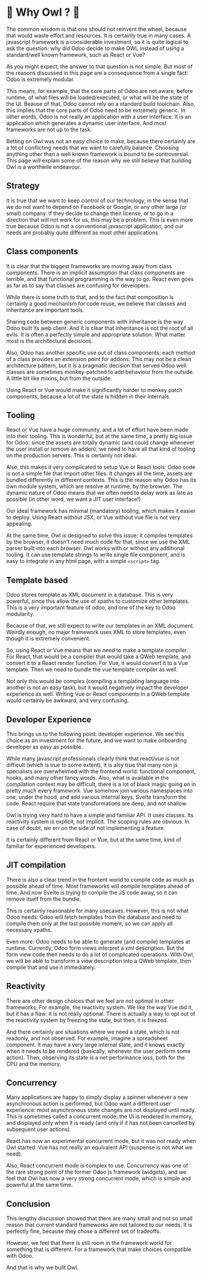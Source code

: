 # 🦉 Why Owl ? 🦉

The common wisdom is that one should not reinvent the wheel, because that would
waste effort and resources. It is certainly true in many cases. A javascript
framework is a considerable investment, so it is quite logical to ask the question:
why did Odoo decide to make OWL instead of using a standard/well known framework,
such as React or Vue?

As you might expect, the answer to that question is not simple. But most of the
reasons discussed in this page are a consequence from a single fact: Odoo is
extremely modular.

This means, for example, that the core parts of Odoo are not aware, before runtime,
of what files will be loaded/executed, or what will be the state of the UI. Beause
of that, Odoo cannot rely on a standard build toolchain. Also, this implies that
the core parts of Odoo need to be extremely generic. In other words, Odoo is not
really an application with a user interface. It is an application which generates
a dynamic user interface. And most frameworks are not up to the task.

Betting on Owl was not an easy choice to make, because there certainly are a lot
of conflicting needs that we want to carefully balance. Choosing anything other
than a well known framework is bound to be controversial. This page will explain
some of the reason why we still believe that building Owl is a worthwile
endeavour.

## Strategy

It is true that we want to keep control of our technology, in the sense that we
do not want to depend on Facebook or Google, or any other large (or small)
company. If they decide to change their license, or to go in a direction that
will not work for us, this may be a problem. This is even more true because
Odoo is not a conventional javascript application, and our needs are probably
quite different as most other applications.

## Class components

It is clear that the biggest frameworks are moving away from class components.
There is an implicit assumption that class components are terrible, and that
functional programming is the way to go. React even goes as far as to say that
classes are confusing for developers.

While there is some truth to that, and to the fact that composition is certainly
a good mechanism for code reuse, we believe that classes and inheritance are
important tools.

Sharing code between generic components with inheritance is the way Odoo built
its web client. And it is clear that inheritance is not the root of all evils.
It is often a perfectly simple and appropriate solution. What matter most is
the architectural decisions.

Also, Odoo has another specific use out of class components: each method of a
class provides an extension point for addons. This may not be a clean architecture
pattern, but it is a pragmatic decision that served Odoo well: classes are
sometimes monkey-patched to add behaviour from the outside. A little bit like
mixins, but from the outside.

Using React or Vue would make it significantly harder to monkey patch components,
because a lot of the state is hidden in their internals.

## Tooling

React or Vue have a huge community, and a lot of effort have been made into their
tooling. This is wonderful, but at the same time, a pretty big issue for Odoo:
since the assets are totally dynamic (and could change whenever the user install
or remove an addon), we need to have all that kind of tooling on the production
servers. This is certainly not ideal.

Also, this makes it very complicated to setup Vue or React tools: Odoo code is
not a simple file that import other files. It changes all the time, assets
are bundled differently in different contexts. This is the reason why Odoo has
its own module system, which are resolve at runtime, by the browser. The
dynamic nature of Odoo means that we often need to delay work as late as possible
(in other word, we want a JIT user interface!)

Our ideal framework has minimal (mandatory) tooling, which makes it easier to
deploy. Using React without JSX, or Vue without vue file is not very appealing.

At the same time, Owl is designed to solve this issue: it compiles templates
by the browser, it doesn't need much code for that, since we use the XML parser
built into each browser. Owl works with or without any additional tooling. It
can use template strings to write single file component, and is easy to integrate
in any html page, with a simple `<script>` tag.

## Template based

Odoo stores template as XML document in a database. This is very powerful, since
this allow the use of xpaths to customize other templates. This is a very
important feature of odoo, and one of the key to Odoo modularity.

Because of that, we still expect to write our templates in an XML document.
Weirdly enough, no major framework uses XML to store templates, even though it
is extremely convenient.

So, using React or Vue means that we need to make a template compiler. For React,
that would be a compiler that would take a QWeb template, and convert it to a
React render function. For Vue, it would convert it to a Vue template. Then
we need to bundle the vue template compiler as well.

Not only this would be complex (compiling a templating language into another is
not an easy task), but it would negatively impact the developer experience as
well. Writing Vue or React components in a QWeb template would certainly be
awkward, and very confusing.

## Developer Experience

This brings us to the following point: developer experience. We see this choice
as an investment for the future, and we want to make onboarding developer as
easy as possible.

While many javascript professionals clearly think that react/vue is not difficult
(which is true to some extent), it is alsy true that many non js specialists are
overwhelmed with the frontend world: functional component, hooks, and many other
fancy words. Also, what is available in the compilation context may be difficult,
there is a lot of black magic going on in pretty much every framework. Vue
somehow join various namespaces into one, under the hood, and add various internal
keys. Svelte transform the code. React require that state transformations are
deep, and not shallow.

Owl is trying very hard to have a simple and familiar API. It uses classes. Its
reactivity system is explicit, not implicit. The scoping rules are obvious. In
case of doubt, we err on the side of not implementing a feature.

It is certainly different from React or Vue, but at the same time, kind of
familiar for experienced developers.

## JIT compilation

There is also a clear trend in the frontent world to compile code
as much as possible ahead of time. Most frameworks will compile templates ahead
of time. And now Svelte is trying to compile the JS code away, so it can remove
itself from the bundle.

This is certainly reasonable for many usecases. However, this is not what Odoo
needs: Odoo will fetch templates from the database and need to compile them only
at the last possible moment, so we can apply all necessary xpaths.

Even more: Odoo needs to be able to generate (and compile) templates at runtime.
Currently, Odoo form views interpret a xml description. But the form view code
then needs to do a lot of complicated operations. With Owl, we will be able to
transform a view description into a QWeb template, then compile that and use it
immediately.

## Reactivity

There are other design choices that we feel are not optimal in other frameworks.
For example, the reactivity system. We like the way Vue did it, but it has a
flaw: it is not really optional. There is actually a way to opt out of the reactivity
system by freezing the state, but then, it is freezed.

And there certainly are situations where we need a state, which is not readonly,
and not observed. For example, imagine a spreadsheet component. It may have a
very large internal state, and it knows exactly when it needs to be rendered
(basically, whenever the user perform some action). Then, observing its state
is a net performance loss, both for the CPU and the memory.

## Concurrency

Many applications are happy to simply display a spinner whenever a new asynchronous
action is performed, but Odoo want a different user experience: most asynchronous
state changes are not displayed until ready. This is sometimes called a concurrent
mode: the UI is rendered in memory, and displayed only when it is ready (and
only if it has not been cancelled by subsequent user actions).

React has now an experimental concurrent mode, but it was not ready when Owl
started. Vue has not really an equivalent API (suspense is not what we need).

Also, React concurrent mode is complex to use. Concurrency was one of the rare
strong point of the former Odoo js framework (widgets), and we feel that Owl has
now a very strong concurrent mode, which is simple and powerful at the same time.

## Conclusion

This lengthy discussion showed that there are many small and not so small reason
that current standard frameworks are not tailored to our needs. It is perfectly
fine, because they chose a different set of tradeoffs.

However, we feel that there is still room in the framework world for something
that is different. For a framework that make choices compatible with Odoo.

And that is why we built Owl.

